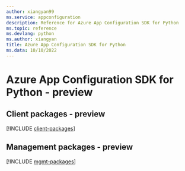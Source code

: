 ```yaml
---
author: xiangyan99
ms.service: appconfiguration
description: Reference for Azure App Configuration SDK for Python
ms.topic: reference
ms.devlang: python
ms.author: xiangyan
title: Azure App Configuration SDK for Python
ms.data: 10/10/2022
---
```

# Azure App Configuration SDK for Python - preview

## Client packages - preview
[!INCLUDE [client-packages](app-configuration-client-index.md)]
## Management packages - preview
[!INCLUDE [mgmt-packages](app-configuration-mgmt-index.md)]